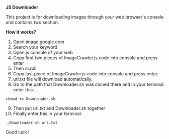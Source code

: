 **JS Downloader**


This project is for downloading images through your web browser's console and contains two section.

**How it works?**
1. Open image.google.com
2. Search your keyword
3. Open js console of your web
4. Copy first two pieces of ImageCrawler.js code into console and press enter
5. Then scroll
6. Copy last piece of ImageCrawler.js code into console and press enter. 
7. url.txt file will download automatically.
8. Go to the path that Downloader.sh was cloned there and in your terminal enter this:
```
chmod +x Downloader.sh

```
9. Then put url.txt and Downloader.sh together
10. Finally enter this in your terminal:
```
./Downloader.sh url.txt

```


Good luck !
